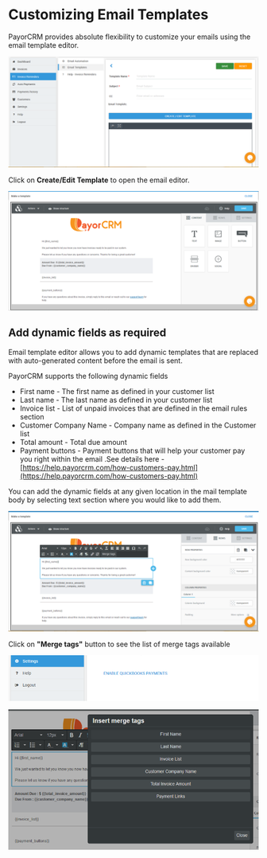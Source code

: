 # Customizing Email Templates

PayorCRM provides absolute flexibility to customize your emails using the email template editor.

![](../.gitbook/assets/image%20%2827%29.png)

Click on **Create/Edit Template** to open the email editor. 

![](../.gitbook/assets/image%20%2833%29.png)

## Add dynamic fields as required

Email template editor allows you to add dynamic templates that are replaced with auto-generated content before the email is sent.

PayorCRM supports the following dynamic fields

* First name - The first name as defined in your customer list
* Last name - The last name as defined in your customer list
* Invoice list - List of unpaid invoices that are defined in the email rules section
* Customer Company Name - Company name as defined in the Customer list
* Total amount  - Total due amount 
* Payment buttons - Payment buttons that will help your customer pay you right within the email .See details here - [https://help.payorcrm.com/how-customers-pay.html](https://help.payorcrm.com/how-customers-pay.html)

You can add the dynamic fields at any given location in the mail template body by selecting text section where you would like to add them.

![](../.gitbook/assets/image%20%2825%29.png)



Click on **"Merge tags"** button to see the list of merge tags available



![](../.gitbook/assets/image%20%288%29.png)

![](../.gitbook/assets/image%20%286%29.png)



